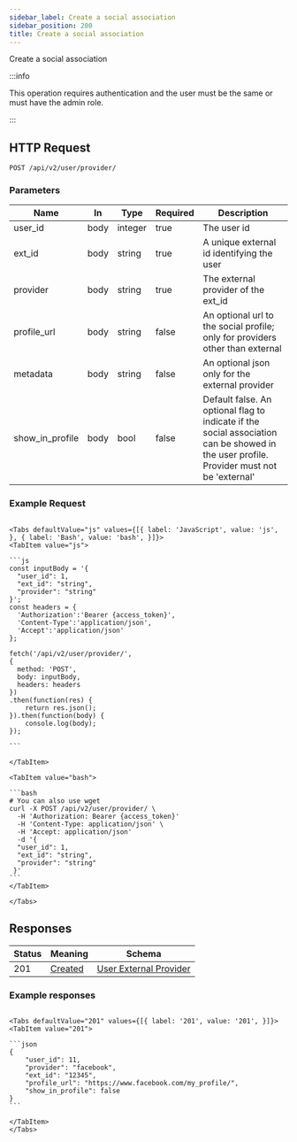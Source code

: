 ```yaml
---
sidebar_label: Create a social association
sidebar_position: 200
title: Create a social association
---
```


Create a social association

:::info

This operation requires authentication and the user must be the same or must have the admin role.

:::

## HTTP Request

`POST /api/v2/user/provider/`

### Parameters

| Name            | In   | Type    | Required | Description                                                                                                                              |
|-----------------|------|---------|----------|------------------------------------------------------------------------------------------------------------------------------------------|
| user_id         | body | integer | true     | The user id                                                                                                                              |
| ext_id          | body | string  | true     | A unique external id identifying the user                                                                                                |
| provider        | body | string  | true     | The external provider of the ext_id                                                                                                      |
| profile_url     | body | string  | false    | An optional url to the social profile; only for providers other than external                                                            |
| metadata        | body | string  | false    | An optional json only for the external provider                                                                                          |
| show_in_profile | body | bool    | false    | Default false. An optional flag to indicate if the social association can be showed in the user profile. Provider must not be 'external' |

### Example Request

````mdx-code-block

<Tabs defaultValue="js" values={[{ label: 'JavaScript', value: 'js', }, { label: 'Bash', value: 'bash', }]}>
<TabItem value="js">

```js
const inputBody = '{
  "user_id": 1,
  "ext_id": "string",
  "provider": "string"
}';
const headers = {
  'Authorization':'Bearer {access_token}',
  'Content-Type':'application/json',
  'Accept':'application/json'
};

fetch('/api/v2/user/provider/',
{
  method: 'POST',
  body: inputBody,
  headers: headers
})
.then(function(res) {
    return res.json();
}).then(function(body) {
    console.log(body);
});

```

</TabItem>

<TabItem value="bash">

```bash
# You can also use wget
curl -X POST /api/v2/user/provider/ \
  -H 'Authorization: Bearer {access_token}'
  -H 'Content-Type: application/json' \
  -H 'Accept: application/json'
  -d '{
  "user_id": 1,
  "ext_id": "string",
  "provider": "string"
 }'
```
</TabItem>

</Tabs>

````

## Responses

| Status | Meaning                                                      | Schema                                                                         |
|--------|--------------------------------------------------------------|--------------------------------------------------------------------------------|
| 201    | [Created](https://tools.ietf.org/html/rfc7231#section-6.3.2) | [User External Provider](/docs/apireference/v2/schemas/user_external_provider) |

### Example responses

````mdx-code-block

<Tabs defaultValue="201" values={[{ label: '201', value: '201', }]}>
<TabItem value="201">

```json
{
    "user_id": 11,
    "provider": "facebook",
    "ext_id": "12345",
    "profile_url": "https://www.facebook.com/my_profile/",
    "show_in_profile": false
}
```

</TabItem>
</Tabs>
````




